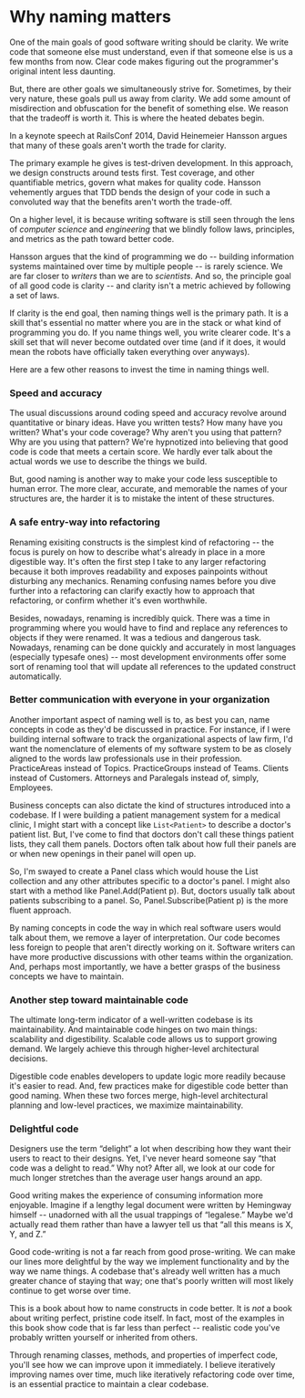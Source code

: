 # Why naming matters

One of the main goals of good software writing should be clarity. We write code that someone else must understand, even if that someone else is us a few months from now. Clear code makes figuring out the programmer's original intent less daunting.

But, there are other goals we simultaneously strive for. Sometimes, by their very nature, these goals pull us away from clarity. We add some amount of misdirection and obfuscation for the benefit of something else. We reason that the tradeoff is worth it. This is where the heated debates begin.

In a keynote speech at RailsConf 2014, David Heinemeier Hansson argues that many of these goals aren't worth the trade for clarity.

The primary example he gives is test-driven development. In this approach, we design constructs around tests first. Test coverage, and other quantifiable metrics, govern what makes for quality code. Hansson vehemently argues that TDD bends the design of your code in such a convoluted way that the benefits aren't worth the trade-off.

On a higher level, it is because writing software is still seen through the lens of _computer science_ and _engineering_ that we blindly follow laws, principles, and metrics as the path toward better code.

Hansson argues that the kind of programming we do -- building information systems maintained over time by multiple people -- is rarely science. We are far closer to _writers_ than we are to _scientists_. And so, the principle goal of all good code is clarity -- and clarity isn't a metric achieved by following a set of laws.

If clarity is the end goal, then naming things well is the primary path. It is a skill that's essential no matter where you are in the stack or what kind of programming you do. If you name things well, you write clearer code. It's a skill set that will never become outdated over time (and if it does, it would mean the robots have officially taken everything over anyways).

Here are a few other reasons to invest the time in naming things well.

### Speed and accuracy

The usual discussions around coding speed and accuracy revolve around quantitative or binary ideas. Have you written tests? How many have you written? What's your code coverage? Why aren't you using that pattern? Why are you using that pattern? We're hypnotized into believing that good code is code that meets a certain score.  We hardly ever talk about the actual words we use to describe the things we build.

But, good naming is another way to make your code less susceptible to human error. The more clear, accurate, and memorable the names of your structures are, the harder it is to mistake the intent of these structures.

### A safe entry-way into refactoring

Renaming exisiting constructs is the simplest kind of refactoring -- the focus is purely on how to describe what's already in place in a more digestible way. It's often the first step I take to any larger refactoring because it both improves readability and exposes painpoints without disturbing any mechanics. Renaming confusing names before you dive further into a refactoring can clarify exactly how to approach that refactoring, or confirm whether it's even worthwhile.

Besides, nowadays, renaming is incredibly quick. There was a time in programming where you would have to find and replace any references to objects if they were renamed. It was a tedious and dangerous task. Nowadays, renaming can be done quickly and accurately in most languages (especially typesafe ones) -- most development environments offer some sort of renaming tool that will update all references to the updated construct automatically. 

### Better communication with everyone in your organization

Another important aspect of naming well is to, as best you can, name concepts in code as they'd be discussed in practice. For instance, if I were building internal software to track the organizational aspects of law firm, I'd want the nomenclature of elements of my software system to be as closely aligned to the words law professionals use in their profession. PracticeAreas instead of Topics. PracticeGroups instead of Teams. Clients instead of Customers. Attorneys and Paralegals instead of, simply, Employees.

Business concepts can also dictate the kind of structures introduced into a codebase. If I were building a patient management system for a medical clinic, I might start with a concept like `List<Patient>` to describe a doctor's patient list. But, I've come to find that doctors don't call these things patient lists, they call them panels. Doctors often talk about how full their panels are or when new openings in their panel will open up.

So, I'm swayed to create a Panel class which would house the List<Patient> collection and any other attributes specific to a doctor's panel. I might also start with a method like Panel.Add(Patient p). But, doctors usually talk about patients subscribing to a panel. So, Panel.Subscribe(Patient p) is the more fluent approach.

By naming concepts in code the way in which real software users would talk about them, we remove a layer of interpretation.  Our code becomes less foreign to people that aren't directly working on it. Software writers can have more productive discussions with other teams within the organization. And, perhaps most importantly, we have a better grasps of the business concepts we have to maintain.

### Another step toward maintainable code

The ultimate long-term indicator of a well-written codebase is its maintainability. And maintainable code hinges on two main things: scalability and digestibility. Scalable code allows us to support growing demand. We largely achieve this through higher-level architectural decisions. 

Digestible code enables developers to update logic more readily because it's easier to read. And, few practices make for digestible code better than good naming. When these two forces merge, high-level architectural planning and low-level practices, we maximize maintainability.

### Delightful code

Designers use the term “delight” a lot when describing how they want their users to react to their designs. Yet, I've never heard someone say “that code was a delight to read.” Why not? After all, we look at our code for much longer stretches than the average user hangs around an app.

Good writing makes the experience of consuming information more enjoyable. Imagine if a lengthy legal document were written by Hemingway himself -- unadorned with all the usual trappings of “legalese.” Maybe we'd actually read them rather than have a lawyer tell us that “all this means is X, Y, and Z.”

Good code-writing is not a far reach from good prose-writing. We can make our lines more delightful by the way we implement functionality and by the way we name things. A codebase that's already well written has a much greater chance of staying that way; one that's poorly written will most likely continue to get worse over time.

This is a book about how to name constructs in code better. It is _not_ a book about writing perfect, pristine code itself. In fact, most of the examples in this book show code that is far less than perfect -- realistic code you've probably written yourself or inherited from others. 

Through renaming classes, methods, and properties of imperfect code, you'll see how we can improve upon it immediately. I believe iteratively improving names over time, much like iteratively refactoring code over time, is an essential practice to maintain a clear codebase.


